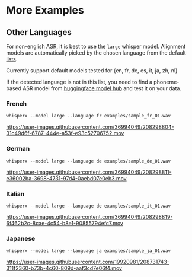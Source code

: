 # More Examples

## Other Languages

For non-english ASR, it is best to use the `large` whisper model. Alignment models are automatically picked by the chosen language from the default [lists](https://github.com/m-bain/whisperX/blob/e909f2f766b23b2000f2d95df41f9b844ac53e49/whisperx/transcribe.py#L22).

Currently support default models tested for {en, fr, de, es, it, ja, zh, nl}


If the detected language is not in this list, you need to find a phoneme-based ASR model from [huggingface model hub](https://huggingface.co/models) and test it on your data.

### French
    whisperx --model large --language fr examples/sample_fr_01.wav


https://user-images.githubusercontent.com/36994049/208298804-31c49d6f-6787-444e-a53f-e93c52706752.mov


### German
    whisperx --model large --language de examples/sample_de_01.wav


https://user-images.githubusercontent.com/36994049/208298811-e36002ba-3698-4731-97d4-0aebd07e0eb3.mov


### Italian
    whisperx --model large --language de examples/sample_it_01.wav


https://user-images.githubusercontent.com/36994049/208298819-6f462b2c-8cae-4c54-b8e1-90855794efc7.mov


### Japanese
    whisperx --model large --language ja examples/sample_ja_01.wav


https://user-images.githubusercontent.com/19920981/208731743-311f2360-b73b-4c60-809d-aaf3cd7e06f4.mov
